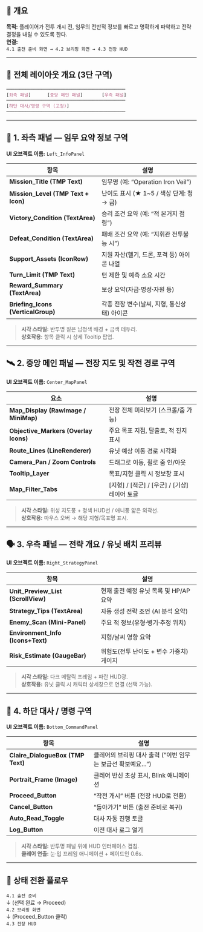 ## 🎯 개요

**목적:** 플레이어가 전투 개시 전, 임무의 전반적 정보를 빠르고 명확하게 파악하고 전략 결정을 내릴 수 있도록 한다.  
**연결:**  
`4.1 출전 준비 화면 → 4.2 브리핑 화면 → 4.3 전장 HUD`

---

## 🧭 전체 레이아웃 개요 (3단 구역)

```scss
────────────────────────────────────────────
[좌측 패널]      [중앙 메인 패널]       [우측 패널]
────────────────────────────────────────────
[하단 대사/명령 구역 (고정)]
────────────────────────────────────────────

```

---

## 🧩 1. 좌측 패널 — **임무 요약 정보 구역**

**UI 오브젝트 이름:** `Left_InfoPanel`

|항목|설명|
|---|---|
|**Mission_Title (TMP Text)**|임무명 (예: “Operation Iron Veil”)|
|**Mission_Level (TMP Text + Icon)**|난이도 표시 (★ 1~5 / 색상 단계: 청 → 금)|
|**Victory_Condition (TextArea)**|승리 조건 요약 (예: “적 본거지 점령”)|
|**Defeat_Condition (TextArea)**|패배 조건 요약 (예: “지휘관 전투불능 시”)|
|**Support_Assets (IconRow)**|지원 자산(헬기, 드론, 포격 등) 아이콘 나열|
|**Turn_Limit (TMP Text)**|턴 제한 및 예측 소요 시간|
|**Reward_Summary (TextArea)**|보상 요약(자금·명성·자원 등)|
|**Briefing_Icons (VerticalGroup)**|각종 전장 변수(날씨, 지형, 통신상태) 아이콘|

> **시각 스타일:** 반투명 짙은 남청색 배경 + 금색 테두리.  
> **상호작용:** 항목 클릭 시 상세 Tooltip 팝업.

---

## 🛰️ 2. 중앙 메인 패널 — **전장 지도 및 작전 경로 구역**

**UI 오브젝트 이름:** `Center_MapPanel`

|요소|설명|
|---|---|
|**Map_Display (RawImage / MiniMap)**|전장 전체 미리보기 (스크롤/줌 가능)|
|**Objective_Markers (Overlay Icons)**|주요 목표 지점, 탈출로, 적 진지 표시|
|**Route_Lines (LineRenderer)**|유닛 예상 이동 경로 시각화|
|**Camera_Pan / Zoom Controls**|드래그로 이동, 휠로 줌 인/아웃|
|**Tooltip_Layer**|목표/지형 클릭 시 정보창 표시|
|**Map_Filter_Tabs**|[지형] / [적군] / [우군] / [기상] 레이어 토글|

> **시각 스타일:** 위성 지도풍 + 청색 HUD선 / 애니풍 얇은 외곽선.  
> **상호작용:** 마우스 오버 → 해당 지형/목표명 표시.

---

## 🗣️ 3. 우측 패널 — **전략 개요 / 유닛 배치 프리뷰**

**UI 오브젝트 이름:** `Right_StrategyPanel`

|항목|설명|
|---|---|
|**Unit_Preview_List (ScrollView)**|현재 출전 예정 유닛 목록 및 HP/AP 요약|
|**Strategy_Tips (TextArea)**|자동 생성 전략 조언 (AI 분석 요약)|
|**Enemy_Scan (Mini-Panel)**|주요 적 정보(유형·병기·추정 위치)|
|**Environment_Info (Icons+Text)**|지형/날씨 영향 요약|
|**Risk_Estimate (GaugeBar)**|위험도(전투 난이도 + 변수 가중치) 게이지|

> **시각 스타일:** 다크 메탈릭 프레임 + 파란 HUD광.  
> **상호작용:** 유닛 클릭 시 캐릭터 상세창으로 연결 (선택 가능).

---

## 💬 4. 하단 대사 / 명령 구역

**UI 오브젝트 이름:** `Bottom_CommandPanel`

|항목|설명|
|---|---|
|**Claire_DialogueBox (TMP Text)**|클레어의 브리핑 대사 출력 (“이번 임무는 보급선 확보예요…”)|
|**Portrait_Frame (Image)**|클레어 반신 초상 표시, Blink 애니메이션|
|**Proceed_Button**|“작전 개시” 버튼 (전장 HUD로 전환)|
|**Cancel_Button**|“돌아가기” 버튼 (출전 준비로 복귀)|
|**Auto_Read_Toggle**|대사 자동 진행 토글|
|**Log_Button**|이전 대사 로그 열기|

> **시각 스타일:** 반투명 패널 위에 HUD 인터페이스 겹침.  
> **클레어 연출:** 눈·입 프레임 애니메이션 + 페이드인 0.6s.

---

## 🔄 상태 전환 플로우

`4.1 출전 준비`  
↓ (선택 완료 → Proceed)  
`4.2 브리핑 화면`  
↓ (Proceed_Button 클릭)  
`4.3 전장 HUD`